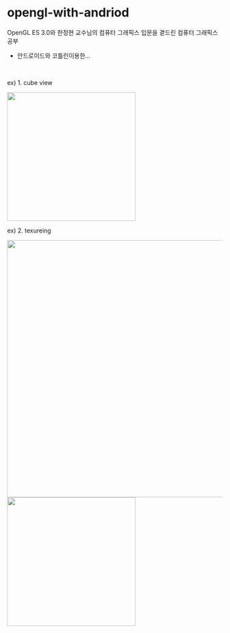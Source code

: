 # opengl-with-andriod

OpenGL ES 3.0와 한정현 교수님의 컴퓨터 그래픽스 입문을 곁드린 컴퓨터 그래픽스 공부
+ 안드로이드와 코틀린이용한...

<br>
<p>ex) 1. cube view</p>
<img src="https://cdn.discordapp.com/attachments/627032535804805122/1106084501479755798/Screenshot_20230511_140404.jpg" width="300">

<p>ex) 2. texureing</p>
<img src="https://cdn.discordapp.com/attachments/627032535804805122/1106084501723029544/Screenshot_20230511_135949.jpg" width="600">
<img src="https://cdn.discordapp.com/attachments/627032535804805122/1106493413026713610/Screenshot_20230512_170937.jpg" width="300">

